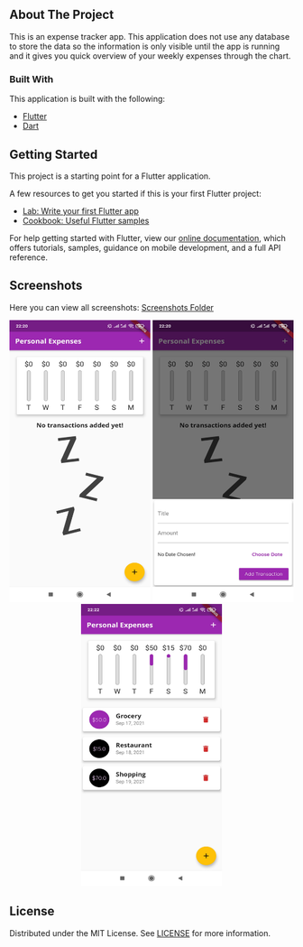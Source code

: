 <!-- ABOUT THE PROJECT -->
## About The Project
This is an expense tracker app. This application does not use any database to store the data so the information is only visible until the app is running and it gives you quick overview of your weekly expenses through the chart.

### Built With
This application is built with the following:
* [Flutter](https://flutter.dev/)
* [Dart](https://dart.dev/)

<!-- GETTING STARTED -->
## Getting Started

This project is a starting point for a Flutter application.

A few resources to get you started if this is your first Flutter project:

- [Lab: Write your first Flutter app](https://flutter.dev/docs/get-started/codelab)
- [Cookbook: Useful Flutter samples](https://flutter.dev/docs/cookbook)

For help getting started with Flutter, view our
[online documentation](https://flutter.dev/docs), which offers tutorials,
samples, guidance on mobile development, and a full API reference.

<!-- SCREENSHOTS -->
## Screenshots
Here you can view all screenshots: [Screenshots Folder](https://github.com/UmarNawaz33/Expense-Tracker/tree/main/screenshots)
<p align="center">
  <img src="https://github.com/UmarNawaz33/Expense-Tracker/blob/main/screenshots/main-screen.jpg" width="250" height="500">
  <img src="https://github.com/UmarNawaz33/Expense-Tracker/blob/main/screenshots/add-expense.jpg" width="250" height="500">
  <img src="https://github.com/UmarNawaz33/Expense-Tracker/blob/main/screenshots/expense-detail.jpg" width="250" height="500">
</p>


<!-- LICENSE -->
## License

Distributed under the MIT License. See [LICENSE](https://github.com/UmarNawaz33/Expense-Tracker/blob/main/LICENSE) for more information.

<!-- ACKNOWLEDGEMENTS -->
